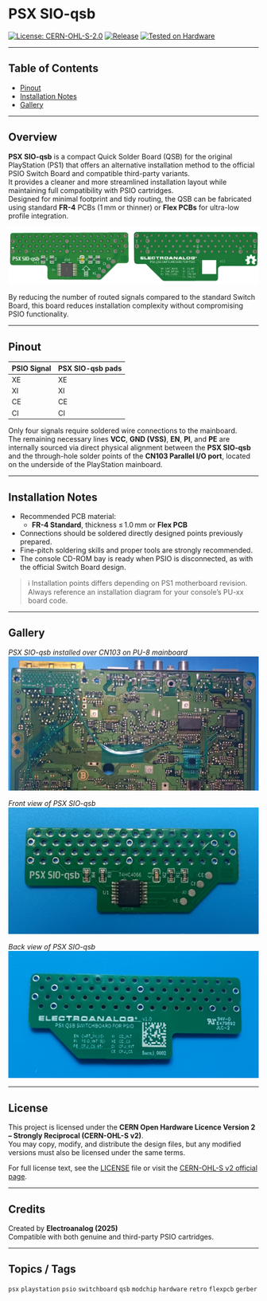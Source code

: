 # PSX SIO-qsb

[![License: CERN-OHL-S-2.0](https://img.shields.io/badge/License-CERN--OHL--S--2.0-lightgrey.svg)](LICENSE)
[![Release](https://img.shields.io/github/v/release/Electroanalog/PSX-SIO-qsb)](../../releases)
[![Tested on Hardware](https://img.shields.io/badge/Tested-PlayStation-success)]()  

---

## Table of Contents

- [Pinout](#pinout)
- [Installation Notes](#installation-notes)
- [Gallery](#gallery)  

---

## Overview

**PSX SIO-qsb** is a compact Quick Solder Board (QSB) for the original PlayStation (PS1) that offers an alternative installation method to the official PSIO Switch Board and compatible third-party variants.  
It provides a cleaner and more streamlined installation layout while maintaining full compatibility with PSIO cartridges.  
Designed for minimal footprint and tidy routing, the QSB can be fabricated using standard **FR-4** PCBs (1 mm or thinner) or **Flex PCBs** for ultra-low profile integration.

![PSX SIO-qsb](img/PSX_SIO-qsb.png)

By reducing the number of routed signals compared to the standard Switch Board, this board reduces installation complexity without compromising PSIO functionality.  

---

## Pinout

| PSIO Signal | PSX SIO-qsb pads |
|-------------|------------------|
| XE          | XE               |
| XI          | XI               |
| CE          | CE               |
| CI          | CI               |

Only four signals require soldered wire connections to the mainboard.  
The remaining necessary lines **VCC**, **GND (VSS)**, **EN**, **PI**, and **PE** are internally sourced via direct physical alignment between the **PSX SIO-qsb** and the through-hole solder points of the **CN103 Parallel I/O port**, located on the underside of the PlayStation mainboard.

---

## Installation Notes

- Recommended PCB material:  
  - **FR-4 Standard**, thickness ≤ 1.0 mm  or **Flex PCB**  
- Connections should be soldered directly designed points previously prepared.  
- Fine-pitch soldering skills and proper tools are strongly recommended.  
- The console CD-ROM bay is ready when PSIO is disconnected, as with the official Switch Board design.  

> ℹ️ Installation points differs depending on PS1 motherboard revision. Always reference an installation diagram for your console’s PU-xx board code.

---

## Gallery

*PSX SIO-qsb installed over CN103 on PU-8 mainboard*  
![PSX SIO-qsb](img/PU-8.jpg)  

*Front view of PSX SIO-qsb*  
<img src="img/front.jpg" alt="PSX SIO-qsb" width="600">

*Back view of PSX SIO-qsb*  
<img src="img/back.jpg" alt="PSX SIO-qsb" width="600">

---

## License

This project is licensed under the **CERN Open Hardware Licence Version 2 – Strongly Reciprocal (CERN-OHL-S v2)**.  
You may copy, modify, and distribute the design files, but any modified versions must also be licensed under the same terms.

For full license text, see the [LICENSE](LICENSE) file or visit the [CERN-OHL-S v2 official page](https://gitlab.com/ohwr/project/cernohl/-/wikis/Documents/CERN-OHL-version-2).

---

## Credits

Created by **Electroanalog (2025)**  
Compatible with both genuine and third-party PSIO cartridges.  

---

## Topics / Tags

`psx` `playstation` `psio` `switchboard` `qsb` `modchip` `hardware` `retro` `flexpcb` `gerber`
